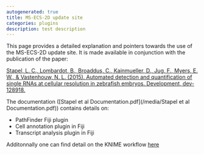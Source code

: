 ```yaml
---
autogenerated: true
title: MS-ECS-2D update site
categories: plugins
description: test description
---
```


This page provides a detailed explanation and pointers towards the use of the MS-ECS-2D update site. It is made available in conjunction with the publication of the paper:

[Stapel, L. C., Lombardot, B., Broaddus, C., Kainmueller, D., Jug, F., Myers, E. W., & Vastenhouw, N. L. (2015). Automated detection and quantification of single RNAs at cellular resolution in zebrafish embryos. Development, dev-128918.](http://www.ncbi.nlm.nih.gov/pubmed/26700682)

The documentation ([Stapel et al Documentation.pdf](/media/Stapel et al Documentation.pdf)) contains details on:

-   PathFinder Fiji plugin
-   Cell annotation plugin in Fiji
-   Transcript analysis plugin in Fiji

Additonnally one can find detail on the KNIME workflow [here](http://tinyurl.com/KNIME-MS-ECS)
